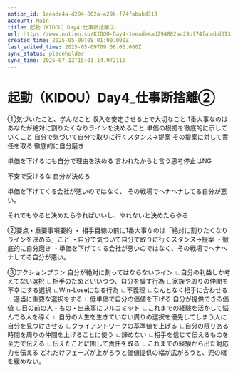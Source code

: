 ```yaml
---
notion_id: 1eeade4a-d294-802a-a29b-f74fababd313
account: Main
title: 起動（KIDOU）Day4:仕事断捨離②
url: https://www.notion.so/KIDOU-Day4-1eeade4ad294802aa29bf74fababd313
created_time: 2025-05-09T08:01:00.000Z
last_edited_time: 2025-05-09T09:06:00.000Z
sync_status: placeholder
sync_time: 2025-07-12T15:01:14.972116
---
```

# 起動（KIDOU）Day4_仕事断捨離②

①気づいたこと、学んだこと
収入を安定させる上で大切なこと
1番大事なのはあなたが絶対に割りたくなりラインを決めること
単価の根拠を徹底的に示していくこと
自分で気づいて自分で取りに行くスタンス→提案
その提案に対して責任を取る
徹底的に自分磨き

単価を下げるにも自分で理由を決める
言われたからと言う思考停止はNG

不安で受けるな
自分が決めろ

単価を下げてくる会社が悪いのではなく、
その戦場でヘナヘナしてる自分が悪い。

それでもやると決めたらやればいいし、やれないと決めたらやる

②要点・重要事項要約
・ 相手目線の前に1番大事なのは「絶対に割りたくなりラインを決める」こと
・自分で気づいて自分で取りに行くスタンス→提案
・徹底的に自分磨き
・単価を下げてくる会社が悪いのではなく、その戦場でヘナヘナしてる自分が悪い。

③アクションプラン
 自分が絶対に割ってはならないライン
∟自分の利益しか考えてない選択
∟相手のためといいつつ、自分を騙す行為
∟家族や周りの仲間を不幸にする選択
∟Win-Loseになる行為
∟不義理
∟なんとなく相手に合わせる
∟適当に重要な選択をする
∟低単価で自分の価値を下げる
自分が提供できる価値
∟目の前の人・もの・出来事にフルコミット
∟これまでの経験を活かして悩んでる人を導く
∟自分の人生を生きていない周りの選択を優先してしまう人に自分を見つけさせる
∟クライアントワークの基準値を上げる
∟自分の限りある時間を周りの仲間を上げることに使う
∟諦めない
∟相手を信じて伝えるものを全力で伝える
∟伝えたことに関して責任を取る
∟これまでの経験から出た対応力を伝える
どれだけフェーズが上がろうと価値提供の幅が広がろうと、兜の緒を緩めない。